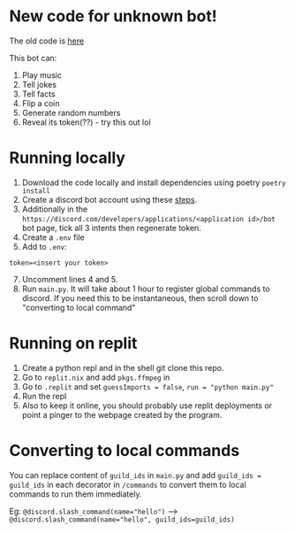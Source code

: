 # New code for unknown bot!
The old code is [here](https://github.com/Quantum-Codes/Discord-bot-old) 

This bot can:<br>
<ol>
<li>Play music</li>
<li>Tell jokes</li>
<li>Tell facts</li>
<li>Flip a coin</li>
<li>Generate random numbers</li>
<li>Reveal its token(??) - try this out lol</li>
</ol>

# Running locally
1. Download the code locally and install dependencies using poetry `poetry install`
2. Create a discord bot account using these [steps](https://discordpy.readthedocs.io/en/stable/discord.html).
3. Additionally in the `https://discord.com/developers/applications/<application id>/bot` bot page, tick all 3 intents then regenerate token.
4. Create a `.env` file
5. Add to `.env`:
```
token=<insert your token>
```
7. Uncomment lines 4 and 5.
8. Run `main.py`. It will take about 1 hour to register global commands to discord. If you need this to be instantaneous, then scroll down to "converting to local command"

# Running on replit
1. Create a python repl and in the shell git clone this repo.
2. Go to `replit.nix` and add `pkgs.ffmpeg` in
3. Go to `.replit` and set `guessImports = false`, `run = "python main.py"`
4. Run the repl
5. Also to keep it online, you should probably use replit deployments or point a pinger to the webpage created by the program.

# Converting to local commands 

You can replace content of `guild_ids` in `main.py` and add `guild_ids = guild_ids` in each decorator in `/commands` to convert them to local commands to run them immediately.

Eg: `@discord.slash_command(name="hello")` --> `@discord.slash_command(name="hello", guild_ids=guild_ids)`
